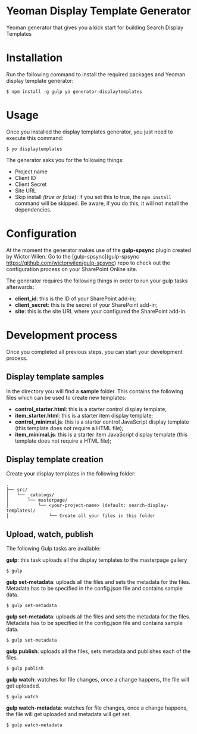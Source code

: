 # Yeoman Display Template Generator
Yeoman generator that gives you a kick start for building Search Display Templates

# Installation
Run the following command to install the required packages and Yeoman display template generator:

```$ npm install -g gulp yo generator-displaytemplates```

# Usage
Once you installed the display templates generator, you just need to execute this command:

```$ yo displaytemplates```

The generator asks you for the following things:
- Project name
- Client ID
- Client Secret
- Site URL
- Skip install *(true or false)*: if you set this to true, the ``npm install`` command will be skipped. Be aware, if you do this, it will not install the dependencies.

# Configuration
At the moment the generator makes use of the **gulp-spsync** plugin created by Wictor Wilen. Go to the [gulp-spsync](gulp-spsync https://github.com/wictorwilen/gulp-spsync) repo to check out the configuration process on your SharePoint Online site.

The generator requires the following things in order to run your gulp tasks afterwards:
- **client_id**: this is the ID of your SharePoint add-in;
- **client_secret**: this is the secret of your SharePoint add-in;
- **site**: this is the site URL where your configured the SharePoint add-in.

# Development process
Once you completed all previous steps, you can start your development process.

## Display template samples
In the directory you will find a **sample** folder. This contains the following files which can be used to create new templates:
- **control_starter.html**: this is a starter control display template;
- **item_starter.html**: this is a starter item display template;
- **control_minimal.js**: this is a starter control JavaScript display template (this template does not require a HTML file);
- **item_minimal.js**: this is a starter item JavaScript display template (this template does not require a HTML file);

## Display template creation
Create your display templates in the following folder:
```
.
├── src/
│   └── _catalogs/
│       └── masterpage/
│           └── <your-project-name> (default: search-display-templates)/ 
│               └── Create all your files in this folder
```

## Upload, watch, publish
The following Gulp tasks are available:

**gulp**: this task uploads all the display templates to the masterpage gallery
```
$ gulp
```

**gulp set-metadata**: uploads all the files and sets the metadata for the files. Metadata has to be specified in the config.json file and contains sample data.
```
$ gulp set-metadata
```

**gulp set-metadata**: uploads all the files and sets the metadata for the files. Metadata has to be specified in the config.json file and contains sample data.
```
$ gulp set-metadata
```

**gulp publish**: uploads all the files, sets metadata and publishes each of the files.
```
$ gulp publish
```

**gulp watch**: watches for file changes, once a change happens, the file will get uploaded. 
```
$ gulp watch
```

**gulp watch-metadata**: watches for file changes, once a change happens, the file will get uploaded and metadata will get set.
```
$ gulp watch-metadata
```